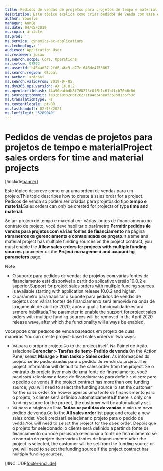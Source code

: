 ```yaml
---
title: Pedidos de vendas de projetos para projetos de tempo e material
description: Este tópico explica como criar pedidos de venda com base em projeto para projetos de tempo e material.
author: Yowelle
manager: AnnBe
ms.date: 04/05/2019
ms.topic: article
ms.prod: ''
ms.service: dynamics-ax-applications
ms.technology: ''
audience: Application User
ms.reviewer: josaw
ms.search.scope: Core, Operations
ms.custom: 87983
ms.assetid: b454ad57-2fd6-46c9-a77e-646de4153067
ms.search.region: Global
ms.author: andchoi
ms.search.validFrom: 2019-04-05
ms.dyn365.ops.version: AX 10.0.2
ms.openlocfilehash: 74a90ea0bdb8f760273c0f6b1c61bffcb70b6c8d
ms.sourcegitcommit: fa32b1893286f20271fa4ec4be8fc68bd135f53c
ms.translationtype: HT
ms.contentlocale: pt-BR
ms.lasthandoff: 02/15/2021
ms.locfileid: "5289040"
---
```

# <a name="project-sales-orders-for-time-and-material-projects"></a><span data-ttu-id="ec0ea-103">Pedidos de vendas de projetos para projetos de tempo e material</span><span class="sxs-lookup"><span data-stu-id="ec0ea-103">Project sales orders for time and material projects</span></span>

[!include[banner](../includes/banner.md)]

<span data-ttu-id="ec0ea-104">Este tópico descreve como criar uma ordem de vendas para um projeto.</span><span class="sxs-lookup"><span data-stu-id="ec0ea-104">This topic describes how to create a sales order for a project.</span></span> <span data-ttu-id="ec0ea-105">Pedidos de venda só podem ser criados para projetos do tipo **tempo e material**.</span><span class="sxs-lookup"><span data-stu-id="ec0ea-105">Sales orders can only be created for projects of type **time and material**.</span></span>

<span data-ttu-id="ec0ea-106">Se um projeto de tempo e material tem várias fontes de financiamento no contrato de projeto, você deve habilitar o parâmetro **Permitir pedidos de vendas para projetos com várias fontes de financiamento** na página **Parâmetros de gerenciamento e contabilidade de projeto**.</span><span class="sxs-lookup"><span data-stu-id="ec0ea-106">If a time and material project has multiple funding sources on the project contract, you must enable the **Allow sales orders for projects with multiple funding sources** parameter on the **Project management and accounting parameters** page.</span></span> 

> [!NOTE]
> - <span data-ttu-id="ec0ea-107">O suporte para pedidos de vendas de projetos com várias fontes de financiamento está disponível a partir do aplicativo versão 10.0.2 e superior.</span><span class="sxs-lookup"><span data-stu-id="ec0ea-107">Support for project sales orders with multiple funding sources is available starting with application release 10.0.2 and higher.</span></span>
> - <span data-ttu-id="ec0ea-108">O parâmetro para habilitar o suporte para pedidos de vendas de projetos com várias fontes de financiamento será removido na onda de lançamento de abril de 2020, após a qual a funcionalidade estará sempre habilitada.</span><span class="sxs-lookup"><span data-stu-id="ec0ea-108">The parameter to enable the support for project sales orders with multiple funding sources will be removed in the April 2020 release wave, after which the functionality will always be enabled.</span></span>

<span data-ttu-id="ec0ea-109">Você pode criar pedidos de venda baseados em projeto de duas maneiras:</span><span class="sxs-lookup"><span data-stu-id="ec0ea-109">You can create project-based sales orders in two ways:</span></span>

- <span data-ttu-id="ec0ea-110">Vá para o próprio projeto.</span><span class="sxs-lookup"><span data-stu-id="ec0ea-110">Go to the project itself.</span></span> <span data-ttu-id="ec0ea-111">No Painel de Ação, selecione **Gerenciar > Tarefas de item> Pedido de venda**.</span><span class="sxs-lookup"><span data-stu-id="ec0ea-111">On the Action Pane, select **Manage > Item tasks > Sales order**.</span></span> <span data-ttu-id="ec0ea-112">As informações do projeto serão padronizadas para o pedido de venda do projeto.</span><span class="sxs-lookup"><span data-stu-id="ec0ea-112">The project information will default to the sales order from the project.</span></span> <span data-ttu-id="ec0ea-113">Se o contrato do projeto tiver mais de uma fonte de financiamento, você precisará selecionar a fonte de financiamento para definir o cliente para o pedido de venda.</span><span class="sxs-lookup"><span data-stu-id="ec0ea-113">If the project contract has more than one funding source, you will need to select the funding source to set the customer for the sales order.</span></span> <span data-ttu-id="ec0ea-114">Se houver apenas uma fonte de financiamento para o projeto, o cliente será definido automaticamente.</span><span class="sxs-lookup"><span data-stu-id="ec0ea-114">If there is only one funding source for the project, the customer will be automatically set.</span></span>
- <span data-ttu-id="ec0ea-115">Vá para a página de lista **Todos os pedidos de vendas** e crie um novo pedido de venda.</span><span class="sxs-lookup"><span data-stu-id="ec0ea-115">Go to the **All sales order** list page and create a new sales order.</span></span> <span data-ttu-id="ec0ea-116">Você precisará selecionar o projeto para o pedido de venda.</span><span class="sxs-lookup"><span data-stu-id="ec0ea-116">You will need to select the project for the sales order.</span></span> <span data-ttu-id="ec0ea-117">Depois que o projeto for selecionado, o cliente será definido a partir da fonte de financiamento ou você precisará selecionar a fonte de financiamento se o contrato do projeto tiver várias fontes de financiamento.</span><span class="sxs-lookup"><span data-stu-id="ec0ea-117">After the project is selected, the customer will be set from the funding source or you will need to select the funding source if the project contract has multiple funding sources.</span></span>



[!INCLUDE[footer-include](../includes/footer-banner.md)]